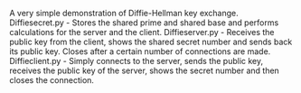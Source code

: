 A very simple demonstration of Diffie-Hellman key exchange. 
Diffiesecret.py - Stores the shared prime and shared base and performs calculations for the server and the client.
Diffieserver.py - Receives the public key from the client, shows the shared secret number and sends back its public key. 
                  Closes after a certain number of connections are made.
Diffieclient.py - Simply connects to the server, sends the public key, receives the public key of the server, 
                  shows the secret number and then closes the connection.
